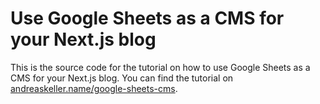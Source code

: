 # Use Google Sheets as a CMS for your Next.js blog

This is the source code for the tutorial on how to use Google Sheets as a CMS for your Next.js blog. You can find the tutorial on [andreaskeller.name/google-sheets-cms](https://andreaskeller.name/google-sheets-cms).
